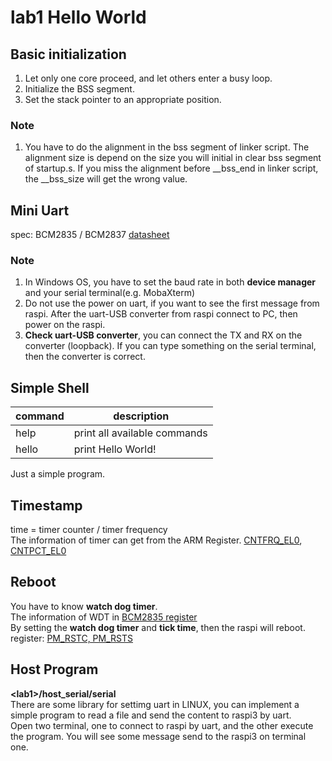 # lab1 Hello World

## Basic initialization
1. Let only one core proceed, and let others enter a busy loop.
2. Initialize the BSS segment.
3. Set the stack pointer to an appropriate position.

### Note
1. You have to do the alignment in the bss segment of linker script. The alignment size is depend on the size you will initial in clear bss segment of startup.s. If you miss the alignment before __bss_end in linker script, the __bss_size will get the wrong value.

## Mini Uart
spec: BCM2835 / BCM2837 [datasheet](https://www.raspberrypi.org/app/uploads/2012/02/BCM2835-ARM-Peripherals.pdf)

### Note
1. In Windows OS, you have to set the baud rate in both **device manager** and your serial terminal(e.g. MobaXterm)
2. Do not use the power on uart, if you want to see the first message from raspi. After the uart-USB converter from raspi connect to PC, then power on the raspi.
3. **Check uart-USB converter**, you can connect the TX and RX on the converter (loopback). If you can type something on the serial terminal, then the converter is correct.

## Simple Shell
| command | description|
|---------|-----------|
| help | print all available commands |
| hello | print Hello World! |

Just a simple program.

## Timestamp
time = timer counter / timer frequency<br>
The information of timer can get from the ARM Register. 
[CNTFRQ_EL0](https://developer.arm.com/docs/ddi0595/c/aarch64-system-registers/cntfrq_el0), 
[CNTPCT_EL0](https://developer.arm.com/docs/ddi0595/b/aarch64-system-registers/cntpct_el0)

## Reboot
You have to know **watch dog timer**.<br>
The information of WDT in [BCM2835 register](https://elinux.org/BCM2835_registers#PM_WDOG)<br>
By setting the **watch dog timer** and **tick time**, then the raspi will reboot.
register: [PM_RSTC, PM_RSTS](http://imrc.noip.me/blog/vc4/PM_RSTC_and_RSTS/)

## Host Program
**\<lab1\>/host_serial/serial**<br>
There are some library for settimg uart in LINUX, you can implement a simple program to read a file and send the content to raspi3 by uart.<br>
Open two terminal, one to connect to raspi by uart, and the other execute the program. You will see some message send to the raspi3 on terminal one.
